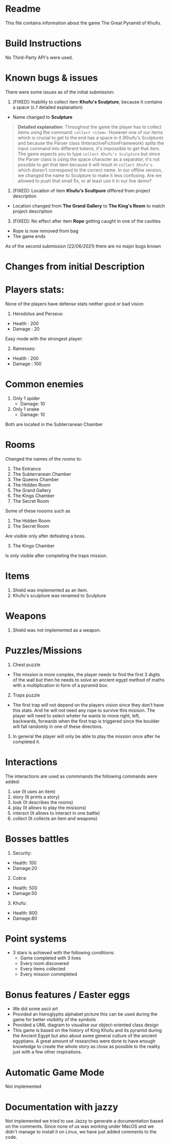 # Readme
This file contains information about the game The Great Pyramid of Khufu.

# Build Instructions
No Third-Party API's were used.

# Known bugs & issues
There were some issues as of the initial submission:

1. [FIXED]: Inability to collect item **Khufu's Sculpture**, because it contains a space (c.f detailed explanation)
* Name changed to **Sculpture**

>**Detailed explanation**: Throughout the game the player has to collect items using the command: `collect <item>`. However one of our items which is crucial to get to the end has a space in it (Khufu's Sculpture) and because the Parser class (InteractiveFictionFramework) splits the input command into different tokens, it's impossible to get that item. The game expects you to type `collect Khufu's Sculpture` but since the Parser class is using the space character as a separator, it's not possible to get that item because it will result in `collect Khufu's` which doesn't correspond to the correct name. In our offline version, we changed the name to Sculpture to make it less confusing. Are we allowed to push that small fix, or at least use it in our live demo?

2. [FIXED]: Location of item **Khufu's Scultpure** differed from project description
* Location changed from **The Grand Gallery** to **The King's Room** to match project description

3. [FIXED]: No effect after item **Rope** getting caught in one of the cavities
* Rope is now removed from bag
* The game ends

As of the second submission (22/06/2021) there are no major bugs known

# Changes from initial Description

# Players stats: 
None of the players have defense stats neither good or bad vision

1. Herodotus and Perseus:
* Health : 200
* Damage : 20

Easy mode with the strongest player:

2. Ramesses:
* Health : 200
* Damage : 100


# Common enemies
1. Only 1 spider 
   * Damage: 10
2. Only 1 snake 
   * Damage: 10 

Both are located in the Subterranean Chamber


# Rooms
Changed the names of the rooms to:
1. The Entrance
2. The Subterranean Chamber 
3. The Queens Chamber  
4. The Hidden Room 
5. The Grand Gallery 
6. The Kings Chamber 
7. The Secret Room 

Some of these roooms such as 
1. The Hidden Room 
2. The Secret Room 

Are visible only after defeating a boss.

3. The Kings Chamber

Is only visible after completing the traps mission.

# Items
1. Shield was implemented as an item.
2. Khufu's sculpture was renamed to Sculpture

# Weapons
1. Shield was not implemented as a weapon.

# Puzzles/Missions
1. Chest puzzle

* The mission is more complex, the player needs to find the first 3 digits of the wall
  but then he needs to solve an ancient egypt method of maths with a multiplication 
  in form of a pyramid box.

2. Traps puzzle

* The first trap will not depend on the players vision since they don't have this stats. 
  And he will not need any rope to survive this misison.
  The player will need to select wheter he wants to move right, left, backwards, forwards
  when the first trap is triggered since the boulder will fall randomly in one of these directons.

3. In general the player will only be able to play the mission once after he completed it.


# Interactions
The interactions are used as commmands the following commands were added:

1. use (It uses an item)
2. story (It prints a story)
3. look (It describes the rooms)
4. play (It allows to play the misisons)
5. interact (It allows to interact in one battle)
6. collect (It collects an item and weapons)

# Bosses battles
1. Security:
  * Health: 100
  * Damage:20

2. Cobra:
  * Health: 500
  * Damage:50

3. Khufu:
  * Health: 800
  * Damage:80

# Point systems
* 3 stars is achieved with the following conditions: 
   - Game completed with 3 lives 
   - Every room discovered  
   - Every items collected  
   - Every mission commpleted

# Bonus features / Easter eggs
* We did some ascii art 
* Provided an hieroglyphs alphabet picture this can be used during the game for better visibility of the symbols
* Provided a UML diagram to visualise our object-oriented class design
* This game is based on the history of King Khufu and its pyramid during the Ancient Egypt but also about some general culture of the ancient egyptians.
  A great amount of researches were done to have enough knowledge to create the whole story as close as possible to the reality just with a few other inspirations.

# Automatic Game Mode
Not implemented

# Documentation with jazzy
Not implemented
we tried to use Jazzy to generate a documentation based on the comments.
Since none of us was working under MacOS and we didn't manage to install it on
Linux, we have just added comments to the code.
